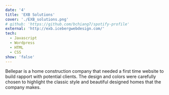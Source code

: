 ```yaml
---
date: '4'
title: 'EXB Solutions'
cover: './EXB_solutions.png'
# github: 'https://github.com/bchiang7/spotify-profile'
external: 'http://exb.icebergwebdesign.com/'
tech:
  - Javascript
  - Wordpress
  - HTML
  - CSS
show: 'false'
---
```


Bellepar is a home construction company that needed a first time website to build rapport with potential clients. The design and colors were carefully chosen to highlight the classic style and beautiful designed homes that the company makes.
